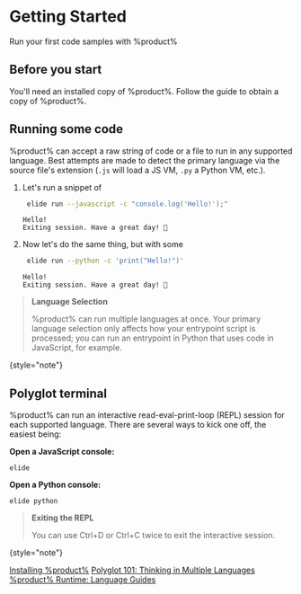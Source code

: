 # Getting Started

Run your first code samples with %product%

## Before you start

You'll need an installed copy of %product%. Follow the [](Installation.md) guide to obtain a copy of
%product%.

## Running some code

%product% can accept a raw string of code or a file to run in any supported language. Best attempts are made to detect
the primary language via the source file's extension (`.js` will load a JS VM, `.py` a Python VM, etc.).

1. Let's run a snippet of [](JavaScript.md)

   ```bash
    elide run --javascript -c "console.log('Hello!');"
   ```
   ```Console
   Hello!
   Exiting session. Have a great day! 👋
   ```

2. Now let's do the same thing, but with some [](Python.md)

   ```bash
    elide run --python -c 'print("Hello!")'
   ```
   ```Console
   Hello!
   Exiting session. Have a great day! 👋
   ```

> **Language Selection**
>
> %product% can run multiple languages at once. Your primary language selection only affects how your entrypoint script
> is processed; you can run an entrypoint in Python that uses code in JavaScript, for example.
>
{style="note"}

## Polyglot terminal

%product% can run an interactive read-eval-print-loop (REPL) session for each supported language. There are several ways
to kick one off, the easiest being:

**Open a JavaScript console:**
```Console
elide
```

**Open a Python console:**
```Console
elide python
```

> **Exiting the REPL**
>
> You can use <shortcut>Ctrl+D</shortcut> or <shortcut>Ctrl+C</shortcut> twice to exit the interactive session.
>
{style="note"}

<seealso>
    <category ref="gettingStarted">
        <a href="Installation.md">Installing %product%</a>
        <a href="Polyglot.md">Polyglot 101: Thinking in Multiple Languages</a>
        <a href="Language-Guides.topic">%product% Runtime: Language Guides</a>
    </category>
</seealso>
